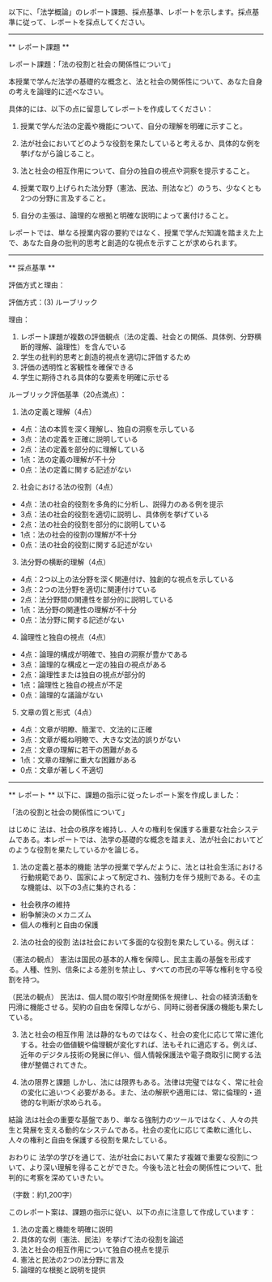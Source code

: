 以下に、「法学概論」のレポート課題、採点基準、レポートを示します。採点基準に従って、レポートを採点してください。

---------------------------------------
** レポート課題 **

レポート課題：「法の役割と社会の関係性について」

本授業で学んだ法学の基礎的な概念と、法と社会の関係性について、あなた自身の考えを論理的に述べなさい。

具体的には、以下の点に留意してレポートを作成してください：

1. 授業で学んだ法の定義や機能について、自分の理解を明確に示すこと。

2. 法が社会においてどのような役割を果たしていると考えるか、具体的な例を挙げながら論じること。

3. 法と社会の相互作用について、自分の独自の視点や洞察を提示すること。

4. 授業で取り上げられた法分野（憲法、民法、刑法など）のうち、少なくとも2つの分野に言及すること。

5. 自分の主張は、論理的な根拠と明確な説明によって裏付けること。

レポートでは、単なる授業内容の要約ではなく、授業で学んだ知識を踏まえた上で、あなた自身の批判的思考と創造的な視点を示すことが求められます。

---------------------------------------
** 採点基準 **

評価方式と理由：

評価方式：(3) ルーブリック

理由：
1. レポート課題が複数の評価観点（法の定義、社会との関係、具体例、分野横断的理解、論理性）を含んでいる
2. 学生の批判的思考と創造的視点を適切に評価するため
3. 評価の透明性と客観性を確保できる
4. 学生に期待される具体的な要素を明確に示せる

ルーブリック評価基準（20点満点）：

1. 法の定義と理解（4点）
- 4点：法の本質を深く理解し、独自の洞察を示している
- 3点：法の定義を正確に説明している
- 2点：法の定義を部分的に理解している
- 1点：法の定義の理解が不十分
- 0点：法の定義に関する記述がない

2. 社会における法の役割（4点）
- 4点：法の社会的役割を多角的に分析し、説得力のある例を提示
- 3点：法の社会的役割を適切に説明し、具体例を挙げている
- 2点：法の社会的役割を部分的に説明している
- 1点：法の社会的役割の理解が不十分
- 0点：法の社会的役割に関する記述がない

3. 法分野の横断的理解（4点）
- 4点：2つ以上の法分野を深く関連付け、独創的な視点を示している
- 3点：2つの法分野を適切に関連付けている
- 2点：法分野間の関連性を部分的に説明している
- 1点：法分野の関連性の理解が不十分
- 0点：法分野に関する記述がない

4. 論理性と独自の視点（4点）
- 4点：論理的構成が明確で、独自の洞察が豊かである
- 3点：論理的な構成と一定の独自の視点がある
- 2点：論理性または独自の視点が部分的
- 1点：論理性と独自の視点が不足
- 0点：論理的な議論がない

5. 文章の質と形式（4点）
- 4点：文章が明瞭、簡潔で、文法的に正確
- 3点：文章が概ね明瞭で、大きな文法的誤りがない
- 2点：文章の理解に若干の困難がある
- 1点：文章の理解に重大な困難がある
- 0点：文章が著しく不適切

---------------------------------------
** レポート **
以下に、課題の指示に従ったレポート案を作成しました：

「法の役割と社会の関係性について」

はじめに
法は、社会の秩序を維持し、人々の権利を保護する重要な社会システムである。本レポートでは、法学の基礎的な概念を踏まえ、法が社会においてどのような役割を果たしているかを論じる。

1. 法の定義と基本的機能
法学の授業で学んだように、法とは社会生活における行動規範であり、国家によって制定され、強制力を伴う規則である。その主な機能は、以下の3点に集約される：
- 社会秩序の維持
- 紛争解決のメカニズム
- 個人の権利と自由の保護

2. 法の社会的役割
法は社会において多面的な役割を果たしている。例えば：

（憲法の観点）
憲法は国民の基本的人権を保障し、民主主義の基盤を形成する。人種、性別、信条による差別を禁止し、すべての市民の平等な権利を守る役割を持つ。

（民法の観点）
民法は、個人間の取引や財産関係を規律し、社会の経済活動を円滑に機能させる。契約の自由を保障しながら、同時に弱者保護の機能も果たしている。

3. 法と社会の相互作用
法は静的なものではなく、社会の変化に応じて常に進化する。社会の価値観や倫理観が変化すれば、法もそれに適応する。例えば、近年のデジタル技術の発展に伴い、個人情報保護法や電子商取引に関する法律が整備されてきた。

4. 法の限界と課題
しかし、法には限界もある。法律は完璧ではなく、常に社会の変化に追いつく必要がある。また、法の解釈や適用には、常に倫理的・道徳的な判断が求められる。

結論
法は社会の重要な基盤であり、単なる強制力のツールではなく、人々の共生と発展を支える動的なシステムである。社会の変化に応じて柔軟に進化し、人々の権利と自由を保護する役割を果たしている。

おわりに
法学の学びを通じて、法が社会において果たす複雑で重要な役割について、より深い理解を得ることができた。今後も法と社会の関係性について、批判的に考察を深めていきたい。

（字数：約1,200字）

このレポート案は、課題の指示に従い、以下の点に注意して作成しています：
1. 法の定義と機能を明確に説明
2. 具体的な例（憲法、民法）を挙げて法の役割を論述
3. 法と社会の相互作用について独自の視点を提示
4. 憲法と民法の2つの法分野に言及
5. 論理的な根拠と説明を提供

